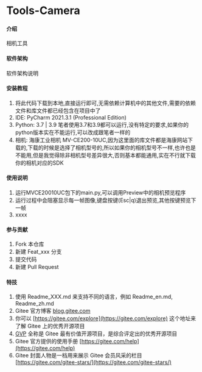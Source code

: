 # Tools-Camera

#### 介绍
相机工具

#### 软件架构
软件架构说明


#### 安装教程

1. 将此代码下载到本地,直接运行即可,无需依赖计算机中的其他文件,需要的依赖文件和库文件都已经包含在项目中了
2. IDE: PyCharm 2021.3.1 (Professional Edition)
3. Python: 3.7 | 3.9 笔者使用3.7和3.9都可以运行,没有特定的要求,如果你的python版本实在不能运行,可以改成跟笔者一样的
4. 相机: 海康工业相机 MV-CE200-10UC,因为这里面的库文件都是海康网站下载的,下载的时候是选择了相机型号的,所以如果你的相机型号不一样,也许也是不能用,但是我觉得除非相机型号差异很大,否则基本都能通用,实在不行就下载你的相机对应的SDK

#### 使用说明

1.  运行MVCE20010UC包下的main.py,可以调用Preview中的相机预览程序
2.  运行过程中会阻塞显示每一帧图像,键盘按键(Esc|q)退出预览,其他按键预览下一帧
3.  xxxx

#### 参与贡献

1.  Fork 本仓库
2.  新建 Feat_xxx 分支
3.  提交代码
4.  新建 Pull Request


#### 特技

1.  使用 Readme\_XXX.md 来支持不同的语言，例如 Readme\_en.md, Readme\_zh.md
2.  Gitee 官方博客 [blog.gitee.com](https://blog.gitee.com)
3.  你可以 [https://gitee.com/explore](https://gitee.com/explore) 这个地址来了解 Gitee 上的优秀开源项目
4.  [GVP](https://gitee.com/gvp) 全称是 Gitee 最有价值开源项目，是综合评定出的优秀开源项目
5.  Gitee 官方提供的使用手册 [https://gitee.com/help](https://gitee.com/help)
6.  Gitee 封面人物是一档用来展示 Gitee 会员风采的栏目 [https://gitee.com/gitee-stars/](https://gitee.com/gitee-stars/)
